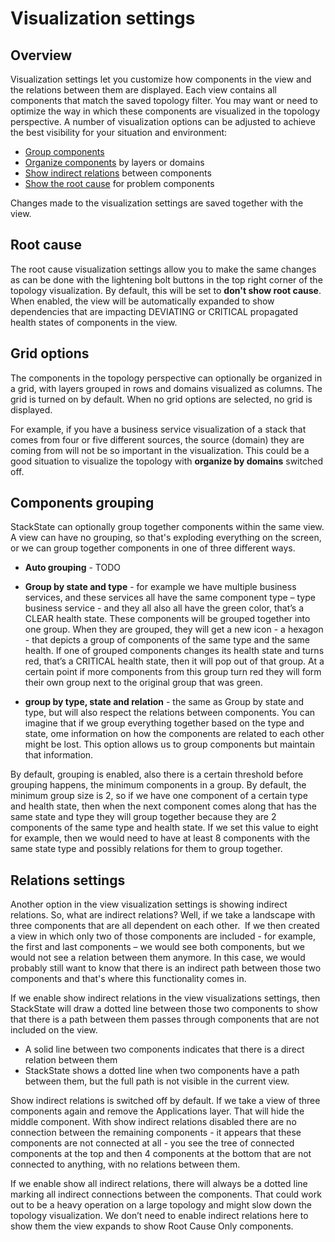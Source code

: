 # Visualization settings

## Overview

Visualization settings let you customize how components in the view and the relations between them are displayed. Each view contains all components that match the saved topology filter. You may want or need to optimize the way in which these components are visualized in the topology perspective. A number of visualization options can be adjusted to achieve the best visibility for your situation and environment:

* [Group components](#components-grouping)
* [Organize components](#grid-options) by layers or domains
* [Show indirect relations](#relations-settings) between components
* [Show the root cause](#root-cause) for problem components

Changes made to the visualization settings are saved together with the view.

## Root cause

The root cause visualization settings allow you to make the same changes as can be done with the lightening bolt buttons in the top right corner of the topology visualization. By default, this will be set to **don't show root cause**. When enabled, the view will be automatically expanded to show dependencies that are impacting DEVIATING or CRITICAL propagated health states of components in the view.

## Grid options

The components in the topology perspective can optionally be organized in a grid, with layers grouped in rows and domains visualized as columns. The grid is turned on by default. When no grid options are selected, no grid is displayed.

For example, if you have a business service visualization of a stack that comes from four or five different sources, the source (domain) they are coming from will not be so important in the visualization. This could be a good situation to visualize the topology with **organize by domains** switched off.

## Components grouping

StackState can optionally group together components within the same view. A view can have no grouping, so that's exploding everything on the screen, or we can group together components in one of three different ways.

* **Auto grouping** - TODO

* **Group by state and type** - for example we have multiple business services, and these services all have the same component type – type business service - and they all also all have the green color, that’s a CLEAR health state. These components will be grouped together into one group. When they are grouped, they will get a new icon - a hexagon - that depicts a group of components of the same type and the same health. If one of grouped components changes its health state and turns red, that’s a CRITICAL health state, then it will pop out of that group. At a certain point if more components from this group turn red they will form their own group next to the original group that was green.

* **group by type, state and relation** - the same as Group by state and type, but will also respect the relations between components. You can imagine that if we group everything together based on the type and state, ome information on how the components are related to each other might be lost. This option allows us to group components but maintain that information. 

By default, grouping is enabled, also there is a certain threshold before grouping happens, the minimum components in a group. By default, the minimum group size is 2, so if we have one component of a certain type and health state, then when the next component comes along that has the same state and type they will group together because they are 2 components of the same type and health state. If we set this value to eight for example, then we would need to have at least 8 components with the same state type and possibly relations for them to group together.

## Relations settings

Another option in the view visualization settings is showing indirect relations. 
So, what are indirect relations? Well, if we take a landscape with three components that are all dependent on each other.  If we then created a view in which only two of those components are included - for example, the first and last components – we would see both components, but we would not see a relation between them anymore. In this case, we would probably still want to know that there is an indirect path between those two components and that's where this functionality comes in. 

If we enable show indirect relations in the view visualizations settings, then StackState will draw a dotted line between those two components to show that there is a path between them passes through components that are not included on the view. 

* A solid line between two components indicates that there is a direct relation between them 
* StackState shows a dotted line when two components have a path between them, but the full path is not visible in the current view.

Show indirect relations is switched off by default. If we take a view of three components again and remove the Applications layer. That will hide the middle component. With show indirect relations disabled there are no connection between the remaining components - it appears that these components are not connected at all - you see the tree of connected components at the top and then 4 components at the bottom that are not connected to anything, with no relations between them. 

If we enable show all indirect relations, there will always be a dotted line marking all indirect connections between the components. That could work out to be a heavy operation on a large topology and might slow down the topology visualization. We don’t need to enable indirect relations here to show them the view expands to show Root Cause Only components. 

